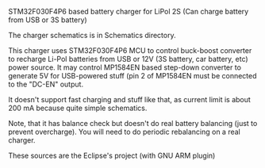 STM32F030F4P6 based battery charger for LiPol 2S (Can charge battery from USB or 3S battery)

The charger schematics is in Schematics directory.

This charger uses STM32F030F4P6 MCU to control buck-boost converter to
recharge Li-Pol batteries from USB or 12V (3S battery, car battery, etc)
power source. It may control MP1584EN based step-down converter to generate
5V for USB-powered stuff (pin 2 of MP1584EN must be connected to the "DC-EN"
output.

It doesn't support fast charging and stuff like that, as current limit is
about 200 mA because quite simple schematics.

Note, that it has balance check but doesn't do real battery balancing (just
to prevent overcharge). You will need to do periodic rebalancing on a real
charger.

These sources are the Eclipse's project (with GNU ARM plugin)
